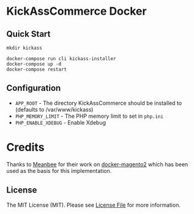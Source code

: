 # KickAssCommerce Docker

## Quick Start

    mkdir kickass
    
    docker-compose run cli kickass-installer
    docker-compose up -d
    docker-compose restart
    
## Configuration

* `APP_ROOT` - The directory KickAssCommerce should be installed to (defaults to /var/www/kickass)
* `PHP_MEMORY_LIMIT` - The PHP memory limit to set in `php.ini`
* `PHP_ENABLE_XDEBUG` - Enable Xdebug

# Credits

Thanks to [Meanbee](https://github.com/meanbee) for their work on [docker-magento2](https://github.com/meanbee/docker-magento2) which has been used as the basis for this implementation.

## License

The MIT License (MIT). Please see [License File](LICENSE.md) for more information.